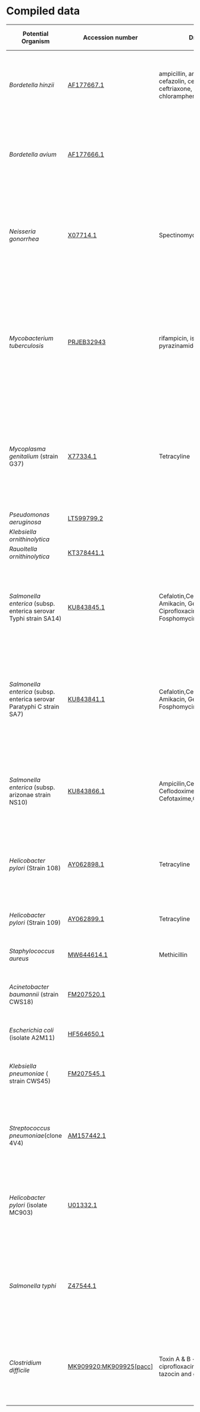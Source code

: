 # Compiled data

Potential Organism | Accession number |  Drug resistance | Length (bp) | Paper| To use in the analysis
----| ----| ----|----|-----|-----|
*Bordetella hinzii* |[AF177667.1](https://www.ncbi.nlm.nih.gov/nuccore/AF177667)|ampicillin, ampicillin-sulbactam, cefazolin, cefotetan, cefuroxime, ceftriaxone, cefotaxime, aztreonam, chloramphenicol, and ciprofloxacin      |  1522 |  [Application of 16S rRNA Gene Sequencing To Identify Bordetella hinzii as the Causative Agent of Fatal Septicemia](https://www.ncbi.nlm.nih.gov/pmc/articles/PMC86205/) | ✔️
*Bordetella avium* |[AF177666.1](https://www.ncbi.nlm.nih.gov/nuccore/AF177666.1)  |   |  1522 | [Application of 16S rRNA Gene Sequencing To Identify Bordetella hinzii as the Causative Agent of Fatal Septicemia](https://www.ncbi.nlm.nih.gov/pmc/articles/PMC86205/) |✔️
*Neisseria gonorrhea* | [X07714.1](https://www.ncbi.nlm.nih.gov/nuccore/X07714.1/) | Spectinomycin |1544  | [Spectinomycin Resistance in Neisseria spp. Due to Mutations in 16S rRNA](https://www.ncbi.nlm.nih.gov/pmc/articles/PMC89873/) and  [Nucleotide sequence of a 16S ribosomal RNA gene from Neisseria gonorrhoeae.](https://www.ncbi.nlm.nih.gov/pmc/articles/PMC336862/?page=1) | ✔️
*Mycobacterium tuberculosis* |[PRJEB32943](https://www.ncbi.nlm.nih.gov/nuccore/PRJEB32943)|rifampicin, isoniazid, ethambutol, pyrazinamide and streptomycin | 608    | [Molecular characterization of multidrug-resistant Mycobacterium tuberculosis (MDR-TB) isolates identifies local transmission of infection in Kuwait, a country with a low incidence of TB and MDR-TB](https://www.ncbi.nlm.nih.gov/bioproject/PRJEB32943)| ✔️  
*Mycoplasma genitalium* (strain G37) | [X77334.1](https://www.ncbi.nlm.nih.gov/nuccore/X77334)  | Tetracyline |  1490 | [Identification of 16S rRNA mutations in Mycoplasma genitalium potentially associated with tetracycline resistance in vivo but not selected in vitro in M. genitalium and Chlamydia trachomatis](https://pubmed.ncbi.nlm.nih.gov/33537731/) | ✔️
*Pseudomonas aeruginosa* | [LT599799.2](https://www.ncbi.nlm.nih.gov/nuccore/LT599799.2) |    | 1107| unpublished | ✖️
*Klebsiella ornithinolytica*|
*Rauoltella ornithinolytica*|[KT378441.1](https://www.ncbi.nlm.nih.gov/nuccore/KT378441.1) |   |    1404 | unpublished | ✖️
*Salmonella enterica* (subsp. enterica serovar Typhi strain SA14) |[KU843845.1](https://www.ncbi.nlm.nih.gov/nuccore/KU843845)| Cefalotin,Cephalosporin,Cefoxitin, Amikacin, Gentamicin, Tobramycin, Ciprofloxacin, Norfloxacine, Fosphomycin-trometamol| 1002| [Prevalence, serotyping and antimicrobials resistance mechanism of Salmonella enterica isolated from clinical and environmental samples in Saudi Arabia](https://www.ncbi.nlm.nih.gov/pmc/articles/PMC5498448/) | ✔️
*Salmonella enterica* (subsp. enterica serovar Paratyphi C strain SA7) | [KU843841.1](https://www.ncbi.nlm.nih.gov/nuccore/KU843841)| Cefalotin,Cephalosporin,Cefoxitin, Amikacin, Gentamicin, Tobramycin, Fosphomycin-trometamol | 985 | [Prevalence, serotyping and antimicrobials resistance mechanism of Salmonella enterica isolated from clinical and environmental samples in Saudi Arabia](https://www.ncbi.nlm.nih.gov/pmc/articles/PMC5498448/) | ✔️
*Salmonella enterica* (subsp. arizonae strain NS10)|  [KU843866.1](https://www.ncbi.nlm.nih.gov/nuccore/KU843866)|Ampicilin,Cefalotin,Cephalosporin, Ceflodoxime-proxetil, Cefotaxime,Ceftazidime,Ciprofloxacin  |984|[Prevalence, serotyping and antimicrobials resistance mechanism of Salmonella enterica isolated from clinical and environmental samples in Saudi Arabia](https://www.ncbi.nlm.nih.gov/pmc/articles/PMC5498448/) | ✔️
*Helicobacter pylori* (Strain 108)  |[AY062898.1](https://www.ncbi.nlm.nih.gov/nuccore/AY062898)| Tetracyline | 1496 | [Mutations in the 16S rRNA Genes of Helicobacter pylori Mediate Resistance to Tetracycline](https://www.ncbi.nlm.nih.gov/pmc/articles/PMC134973/) | ✔️
*Helicobacter pylori* (Strain 109) |[AY062899.1](https://www.ncbi.nlm.nih.gov/nuccore/AY062899)| Tetracyline | 1492 | [Mutations in the 16S rRNA Genes of Helicobacter pylori Mediate Resistance to Tetracycline](https://www.ncbi.LN871587.1nlm.nih.gov/pmc/articles/PMC134973/) |✔️
*Staphylococcus aureus* |[MW644614.1](https://www.ncbi.nlm.nih.gov/nuccore/MW644614.1)| Methicillin |   607|  [](https://www.sciencedirect.com/science/article/pii/S2772707622000790) | ✔️
*Acinetobacter baumannii* (strain CWS18)| [FM207520.1](https://www.ncbi.nlm.nih.gov/nuccore/FM207520.1) |  | 735|  [Production of Cell-Cell Signaling Molecules by Bacteria Isolated From Human Chronic Wounds](https://www.ncbi.nlm.nih.gov/pmc/articles/PMC2902276/) | ✔️
*Escherichia coli* (isolate A2M11) | [HF564650.1](https://www.ncbi.nlm.nih.gov/nuccore/HF564650.1)|    |   844 | unpublished | ✖️
*Klebsiella pneumoniae* ( strain CWS45) | [FM207545.1](https://www.ncbi.nlm.nih.gov/nuccore/FM207545.1) |     |    679 | [Production of cell-cell signalling molecules by bacteria isolated from human chronic wounds](https://pubmed.ncbi.nlm.nih.gov/19840177/)|✔️
*Streptococcus pneumoniae*(clone 4V4) | [AM157442.1](https://www.ncbi.nlm.nih.gov/nuccore/AM157442.1) |    |   1555 |[Cultivation-independent assessment of the bacterial diversity of breast milk among healthy women](https://www.sciencedirect.com/science/article/abs/pii/S0923250806002476?via%3Dihub) | ✔️
*Helicobacter pylori* (isolate MC903) |[U01332.1](https://www.ncbi.nlm.nih.gov/nuccore/U01332.1) |   | 1503 | (published but not accessible)  [A comparison of 16S ribosomal DNA sequences from five isolates of Helicobacter pylori](https://pubmed.ncbi.nlm.nih.gov/8186097/)
*Salmonella typhi* |[Z47544.1](https://www.ncbi.nlm.nih.gov/nuccore/Z47544.1) |     |   1534 | (published but not accessible) [Phylogenetic relationships of Salmonella typhi and Salmonella typhimurium based on 16S rRNA sequence analysis](https://pubmed.ncbi.nlm.nih.gov/9336938/) |  
*Clostridium difficile* | [MK909920:MK909925[pacc]](https://www.ncbi.nlm.nih.gov/nuccore/?term=MK909920:MK909925%5Bpacc) |Toxin A & B + exposure to ciprofloxacin followed by ceftriaxone, tazocin and gentamicin  | 1,253 | [Diagnostic deficiencies of C. difficile infection among patients in a tertiary hospital in Saudi Arabia: A laboratory-based case series](https://www.ncbi.nlm.nih.gov/pmc/articles/PMC8324924/) | ✔️
